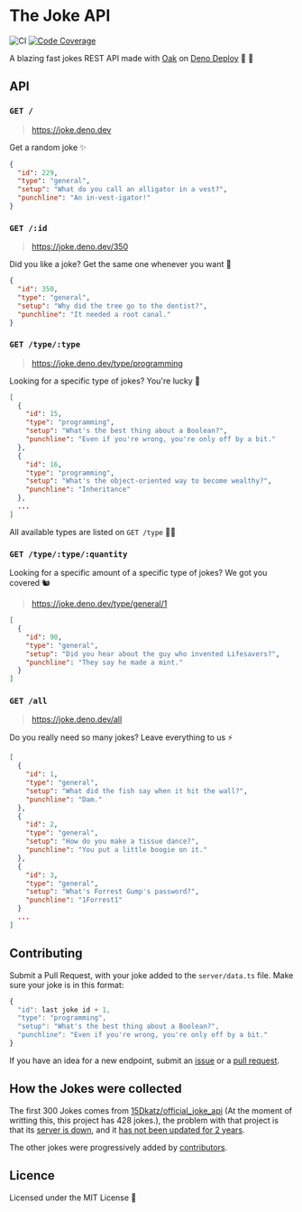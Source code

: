 # The Joke API

![CI](https://github.com/UltiRequiem/joke/workflows/CI/badge.svg)
[![Code Coverage](https://codecov.io/gh/ultirequiem/joke-api/branch/main/graph/badge.svg)](https://codecov.io/gh/ultirequiem/joke-api)

A blazing fast jokes REST API made with [Oak](https://github.com/oakserver/oak)
on [Deno Deploy](https://deno.com/deploy/docs) 🦕 🚀

## API

### `GET /`

> https://joke.deno.dev

Get a random joke ✨

```json
{
  "id": 229,
  "type": "general",
  "setup": "What do you call an alligator in a vest?",
  "punchline": "An in-vest-igator!"
}
```

### `GET /:id`

> https://joke.deno.dev/350

Did you like a joke? Get the same one whenever you want 🦀

```json
{
  "id": 350,
  "type": "general",
  "setup": "Why did the tree go to the dentist?",
  "punchline": "It needed a root canal."
}
```

### `GET /type/:type`

> https://joke.deno.dev/type/programming

Looking for a specific type of jokes? You're lucky 🐌

```json
[
  {
    "id": 15,
    "type": "programming",
    "setup": "What's the best thing about a Boolean?",
    "punchline": "Even if you're wrong, you're only off by a bit."
  },
  {
    "id": 16,
    "type": "programming",
    "setup": "What's the object-oriented way to become wealthy?",
    "punchline": "Inheritance"
  },
  ...
]
```

All available types are listed on `GET /type` 🕵️‍♂️

### `GET /type/:type/:quantity`

Looking for a specific amount of a specific type of jokes? We got you covered 🐿

> https://joke.deno.dev/type/general/1

```json
[
  {
    "id": 90,
    "type": "general",
    "setup": "Did you hear about the guy who invented Lifesavers?",
    "punchline": "They say he made a mint."
  }
]
```

### `GET /all`

> https://joke.deno.dev/all

Do you really need so many jokes? Leave everything to us ⚡

```json
[
  {
    "id": 1,
    "type": "general",
    "setup": "What did the fish say when it hit the wall?",
    "punchline": "Dam."
  },
  {
    "id": 2,
    "type": "general",
    "setup": "How do you make a tissue dance?",
    "punchline": "You put a little boogie on it."
  },
  {
    "id": 3,
    "type": "general",
    "setup": "What's Forrest Gump's password?",
    "punchline": "1Forrest1"
  }
  ...
]
```

## Contributing

Submit a Pull Request, with your joke added to the `server/data.ts` file. Make
sure your joke is in this format:

```typescript
{
  "id": last joke id + 1,
  "type": "programming",
  "setup": "What's the best thing about a Boolean?",
  "punchline": "Even if you're wrong, you're only off by a bit."
}
```

If you have an idea for a new endpoint, submit an
[issue](https://github.com/UltiRequiem/joke-api/issues/new) or a
[pull request](https://github.com/UltiRequiem/joke-api/fork).

## How the Jokes were collected

The first 300 Jokes comes from
[15Dkatz/official_joke_api](https://github.com/15Dkatz/official_joke_api) (At
the moment of writting this, this project has 428 jokes.), the problem with that
project is that its
[server is down](https://github.com/15Dkatz/official_joke_api/issues/93), and it
[has not been updated for 2 years](https://github.com/15Dkatz/official_joke_api/commits/master).

The other jokes were progressively added by
[contributors](https://github.com/UltiRequiem/joke/graphs/contributors).

## Licence

Licensed under the MIT License 📄
